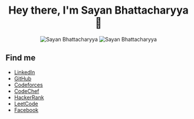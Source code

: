 

<h1 align="center"> Hey there, I'm Sayan Bhattacharyya 👋</h1>

<div align="center">
  <img src="https://github-readme-stats.vercel.app/api?username=Sayan3990&theme=chartreuse-dark&show_icons=true&hide_border=true" alt ="Sayan Bhattacharyya">
  <img src="https://github-readme-stats.vercel.app/api/top-langs/?username=Sayan3990&hide_border=true&theme=chartreuse-dark&show_icons=true&" alt ="Sayan Bhattacharyya">
</div>
<h2>Find me</h2>
  <ul>
    <li><a href="https://www.linkedin.com/in/sayan-bhattacharyya-aa44a61a4">LinkedIn</a></li>
    <li><a href="https://github.com/Sayan3990">GitHub</a></li>
    <li><a href="https://codeforces.com/profile/1905345">Codeforces</a></li>
    <li><a href="https://www.codechef.com/users/trust_me345">CodeChef</a></li>
    <li><a href="https://www.hackerrank.com/sayan_bhatta2017">HackerRank</a></li>
    <li><a href="https://leetcode.com/trust_me345/">LeetCode</a></li>
    <li><a href="https://www.facebook.com/sayan.bhattacharyya.3990/">Facebook</a></li>
  </ul>



